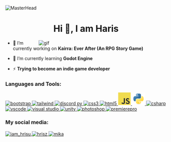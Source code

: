 ![MasterHead](https://i.ibb.co.com/KVfytM8/pixel-jeff-noodles-2.gif)
<h1 align="center">Hi 👋, I am Haris</h1>
<img align="right" alt="gif" width="400" src="https://i.ibb.co/WGVqj10/pixel-jeff-sunday-mood-2.gif">

- 🔭 I’m currently working on **Kairra: Ever After (An RPG Story Game)**

- 🌱 I’m currently learning **Godot Engine**

- ⚡ **Trying to become an indie game developer**

<h3 align="left">Languages and Tools:</h3>
<p align="left">
  <a href="https://getbootstrap.com" target="_blank" rel="noreferrer">
    <img src="https://getbootstrap.com/docs/5.0/assets/brand/bootstrap-logo-shadow.png" alt="bootstrap" width="50" height="40"/>
  </a>
  <a href="https://tailwindcss.com/" target="_blank" rel="noreferrer">
    <img src="https://upload.wikimedia.org/wikipedia/commons/thumb/d/d5/Tailwind_CSS_Logo.svg/512px-Tailwind_CSS_Logo.svg.png" alt="tailwind" width="50" height="35"/>
  </a>
  <a href="https://discordpy.readthedocs.io/en/stable/" target="_blank" rel="noreferrer">
    <img src="https://i.namu.wiki/i/Bmws3Lut9SPDLijBh6RUMz9VtYxjrmXWjlZBF2dgeTYMOGAKntfH1VQnuinzwv7fmy2xoik3csUhyqrchSyKmQ.webp" alt="discord py" width="40" height="40"/>
  </a>
  <a href="https://www.w3schools.com/css/" target="_blank" rel="noreferrer">
    <img src="https://upload.wikimedia.org/wikipedia/commons/thumb/6/62/CSS3_logo.svg/800px-CSS3_logo.svg.png" alt="css3" width="40" height="40"/>
  </a>
  <a href="https://www.w3.org/html" target="_blank" rel="noreferrer">
    <img src="https://upload.wikimedia.org/wikipedia/commons/thumb/3/38/HTML5_Badge.svg/1024px-HTML5_Badge.svg.png" alt="html5" width="40" height="40"/>
  </a>
  <a href="https://developer.mozilla.org/en-US/docs/Web/JavaScript" target="_blank" rel="noreferrer">
    <img src="https://raw.githubusercontent.com/devicons/devicon/master/icons/javascript/javascript-original.svg" alt="javascript" width="40" height="40"/>
  </a>
  <a href="https://www.python.org" target="_blank" rel="noreferrer">
    <img src="https://raw.githubusercontent.com/devicons/devicon/master/icons/python/python-original.svg" alt="python" width="40" height="40"/>
  </a>
  <a href="https://www.w3schools.com/cs" target="_blank" rel="noreferrer">
    <img src="https://upload.wikimedia.org/wikipedia/commons/thumb/b/bd/Logo_C_sharp.svg/1200px-Logo_C_sharp.svg.png" alt="csharp" width="35" height="40"/>
  </a>
  <a href="https://code.visualstudio.com" target="_blank" rel="noreferrer">
    <img src="https://uxwing.com/wp-content/themes/uxwing/download/brands-and-social-media/visual-studio-code-icon.png" alt="vscode" width="40" height="40"/>
  </a>
  <a href="https://visualstudio.microsoft.com/" target="_blank" rel="noreferrer">
    <img src="https://upload.wikimedia.org/wikipedia/commons/thumb/5/59/Visual_Studio_Icon_2019.svg/768px-Visual_Studio_Icon_2019.svg.png" alt="visual studio" width="40" height="40"/>
  </a>
  <a href="https://godotengine.org/" target="_blank" rel="noreferrer">
    <img src="https://upload.wikimedia.org/wikipedia/commons/thumb/6/6a/Godot_icon.svg/1200px-Godot_icon.svg.png" alt="unity" width="40" height="40"/>
  </a>
  <a href="https://www.photoshop.com/en" target="_blank" rel="noreferrer">
    <img src="https://upload.wikimedia.org/wikipedia/commons/thumb/a/af/Adobe_Photoshop_CC_icon.svg/1200px-Adobe_Photoshop_CC_icon.svg.png" alt="photoshop" width="40" height="40"/>
  </a>
  <a href="https://www.adobe.com/id_id/products/premiere.html" target="_blank" rel="noreferrer">
    <img src="https://upload.wikimedia.org/wikipedia/commons/thumb/4/40/Adobe_Premiere_Pro_CC_icon.svg/2101px-Adobe_Premiere_Pro_CC_icon.svg.png" alt="premierepro" width="40" height="40"/>
  </a>
</p>

<h3 align="left">My social media:</h3>
<p align="left">
  <a href="https://instagram.com/mikazuumi" target="blank">
    <img align="center" src="https://upload.wikimedia.org/wikipedia/commons/thumb/e/e7/Instagram_logo_2016.svg/2048px-Instagram_logo_2016.svg.png" alt="iam_hrisu" height="26" width="26"/>
  </a>
  <a href="https://www.youtube.com/c/hrisz" target="blank">
    <img align="center" src="https://www.freepnglogos.com/uploads/youtube-play-red-logo-png-transparent-background-6.png" alt="hrisz" height="28" width="38" />
  </a>
  <a href="https://www.pixiv.net/en/users/87968002" target="blank">
    <img align="center" src="https://asset.brandfetch.io/idIlKj_n7C/idJlkzQmpx.jpeg" alt="mika" height="24" width="24" />
</a>
</p>
